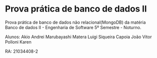 # Prova prática de banco de dados II
Prova prática de banco de dados não relacional(MongoDB) da matéria Banco de dados II - Engenharia de Software 5º Semestre - Noturno.

Alunos: Akio Andrei Marubayashi Matera
        Luigi Siqueira Capoia
        João Vitor Polloni
        Karen

RA: 21034408-2
